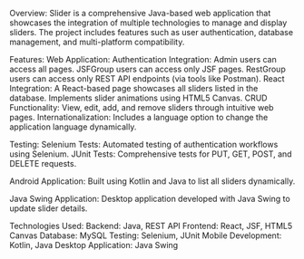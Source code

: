 Overview: Slider is a comprehensive Java-based web application that showcases the integration of multiple technologies to manage and display sliders. The project includes features such as user authentication, database management, and multi-platform compatibility.

Features:
  Web Application: 
    Authentication Integration: 
      Admin users can access all pages.
      JSFGroup users can access only JSF pages.
      RestGroup users can access only REST API endpoints (via tools like Postman).
    React Integration:
      A React-based page showcases all sliders listed in the database.
      Implements slider animations using HTML5 Canvas.
    CRUD Functionality:
      View, edit, add, and remove sliders through intuitive web pages.
    Internationalization:
      Includes a language option to change the application language dynamically.

  Testing:
    Selenium Tests: Automated testing of authentication workflows using Selenium.
    JUnit Tests: Comprehensive tests for PUT, GET, POST, and DELETE requests.

  Android Application: Built using Kotlin and Java to list all sliders dynamically.

  Java Swing Application: Desktop application developed with Java Swing to update slider details.

  Technologies Used:
    Backend: Java, REST API
    Frontend: React, JSF, HTML5 Canvas
    Database: MySQL
    Testing: Selenium, JUnit
    Mobile Development: Kotlin, Java
    Desktop Application: Java Swing
    
